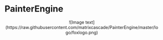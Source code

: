 # PainterEngine
<div align=center>![Image text](https://raw.githubusercontent.com/matrixcascade/PainterEngine/master/logo/foxlogo.png)


